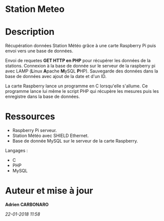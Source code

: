 # Station Meteo

# Description
Récupération données Station Météo grâce à une carte Raspberry Pi puis envoi vers une base de données.

Envoi de requetes **GET HTTP en PHP** pour récupérer les données de la stations.
Connexion à la base de donnée sur le serveur de la raspberry pi avec LAMP (**L**inux **A**pache **M**ySQL **P**HP).
Sauvegarde des données dans la base de données avec ajout de la date et d'un ID.

La carte Raspberry lance un programme en C lorsqu'elle s'allume.
Ce programme lance lui même le script PHP qui récupère les mesures puis les enregistre dans la base de données.

# Ressources
- Raspberry Pi serveur.
- Station Météo avec SHIELD Ethernet.
- Base de donnée MySQL sur le serveur de la carte Raspberry.

Langages :

- C
- PHP
- MySQL

# Auteur et mise à jour
**Adrien CARBONARO**

*22-01-2018 11:58*